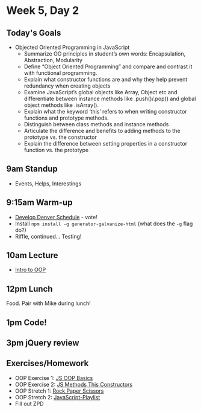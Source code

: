 # Week 5, Day 2

## Today's Goals

- Objected Oriented Programming in JavaScript
  - Summarize OO principles in student’s own words: Encapsulation, Abstraction, Modularity
  - Define “Object Oriented Programming” and compare and contrast it with functional programming.
  - Explain what constructor functions are and why they help prevent redundancy when creating objects
  - Examine JavaScript’s global objects like Array, Object etc and differentiate between instance methods like .push()/.pop() and global object methods like .isArray().
  - Explain what the keyword ‘this’ refers to when writing constructor functions and prototype methods.
  - Distinguish between class methods and instance methods
  - Articulate the difference and benefits to adding methods to the prototype vs. the constructor
  - Explain the difference between setting properties in a constructor function vs. the prototype


## 9am Standup

- Events, Helps, Interestings

## 9:15am Warm-up

- [Develop Denver Schedule](https://developdenver.org/schedule) - vote!
- Install `npm install -g generator-galvanize-html` (what does the `-g` flag do?)
- Riffle, continued... Testing!

## 10am Lecture

- [Intro to OOP](https://github.com/gSchool/g11-course-curriculum/tree/master/week05/05_lectures/js-oop-intro)

## 12pm Lunch

Food. Pair with Mike during lunch!

## 1pm Code!

## 3pm jQuery review

## Exercises/Homework

- OOP Exercise 1: [JS OOP Basics](https://github.com/gSchool/g11-course-curriculum/tree/master/week05/05_exercises/js-oop-basics)
- OOP Exercise 2: [JS Methods This Constructors](https://github.com/gSchool/g11-course-curriculum/tree/master/week05/05_exercises/js-methods-this-constructors)
- OOP Stretch 1: [Rock Paper Scissors](https://github.com/gSchool/g11-course-curriculum/tree/master/week05/05_exercises/js-rock-paper-scissors)
- OOP Stretch 2: [JavaScript-Playlist](https://github.com/gSchool/js-playlist)
- Fill out ZPD
